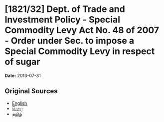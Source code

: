 # [1821/32] Dept. of Trade and Investment Policy - Special Commodity Levy Act No. 48 of 2007 - Order under Sec. to impose a Special Commodity Levy in respect of sugar

**Date:** 2013-07-31

## Original Sources

- [English](https://documents.gov.lk/view/extra-gazettes/2013/7/1821-32_E.pdf)
- [සිංහල](https://documents.gov.lk/view/extra-gazettes/2013/7/1821-32_S.pdf)
- [தமிழ்](https://documents.gov.lk/view/extra-gazettes/2013/7/1821-32_T.pdf)
